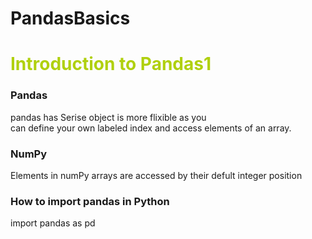 # PandasBasics

# <font color=blue|red|pink|yellow>Introduction to Pandas1</font> 
### Pandas
pandas has Serise object is more flixible as you <br>can define your own labeled index and access elements of an array.

### NumPy
Elements in numPy arrays are accessed by their defult integer position

### How to import pandas in Python 

import pandas as pd 
